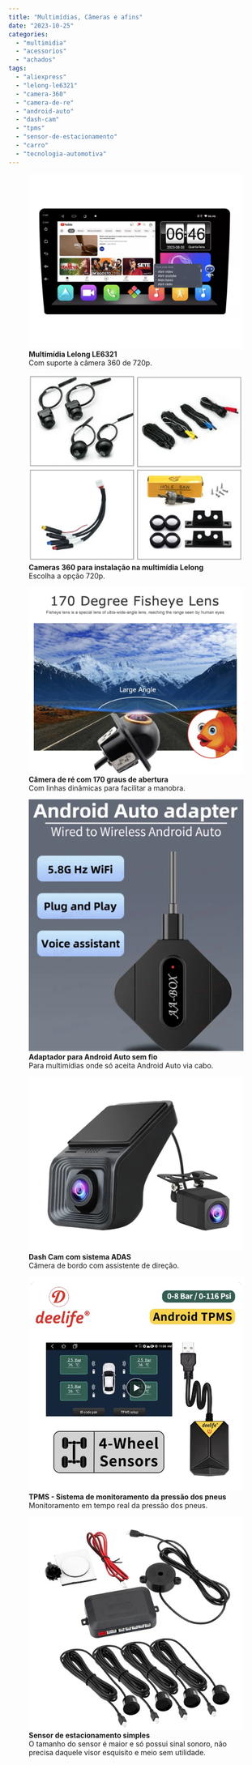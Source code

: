```yaml
---
title: "Multimídias, Câmeras e afins"
date: "2023-10-25"
categories:
  - "multimidia"
  - "acessorios"
  - "achados"
tags:
  - "aliexpress"
  - "lelong-le6321"
  - "camera-360"
  - "camera-de-re"
  - "android-auto"
  - "dash-cam"
  - "tpms"
  - "sensor-de-estacionamento"
  - "carro"
  - "tecnologia-automotiva"
---
```


<div class="figure-grid">

<figure>
<a href="https://mercadolivre.com/sec/2ANpDvb" target="_blank">
<img src="media/screenshot-2024-03-12-as-21.30.46.jpg" alt="Multimídia Lelong LE6321" class="img-fluid">
</a>
<figcaption><strong>Multimídia Lelong LE6321</strong><br>Com suporte à câmera 360 de 720p.</figcaption>
</figure>

<figure>
<a href="https://s.click.aliexpress.com/e/_DBv6AA5" target="_blank">
<img src="media/screenshot-2024-04-05-as-20.43.07.jpg" alt="Cameras 360 para instalação na multimídia Lelong" class="img-fluid">
</a>
<figcaption><strong>Cameras 360 para instalação na multimídia Lelong</strong><br>Escolha a opção 720p.</figcaption>
</figure>

<figure>
<a href="https://s.click.aliexpress.com/e/_DFoSxlv" target="_blank">
<img src="media/screenshot-2023-10-24-as-11.11.33.jpg" alt="Câmera de ré com 170 graus de abertura" class="img-fluid">
</a>
<figcaption><strong>Câmera de ré com 170 graus de abertura</strong><br>Com linhas dinâmicas para facilitar a manobra.</figcaption>
</figure>

<figure>
<a href="https://s.click.aliexpress.com/e/_DecjYYT" target="_blank">
<img src="media/screenshot-2023-10-24-as-11.12.27.jpg" alt="Adaptador para Android Auto sem fio" class="img-fluid">
</a>
<figcaption><strong>Adaptador para Android Auto sem fio</strong><br>Para multimídias onde só aceita Android Auto via cabo.</figcaption>
</figure>

<figure>
<a href="https://s.click.aliexpress.com/e/_DkkOXv1" target="_blank">
<img src="media/screenshot-2023-10-24-as-11.16.23.jpg" alt="Dash Cam com sistema ADAS" class="img-fluid">
</a>
<figcaption><strong>Dash Cam com sistema ADAS</strong><br>Câmera de bordo com assistente de direção.</figcaption>
</figure>

<figure>
<a href="https://s.click.aliexpress.com/e/_DDT9vTH" target="_blank">
<img src="media/screenshot-2023-10-24-as-11.18.07.jpg" alt="TPMS - Sistema de monitoramento da pressão dos pneus" class="img-fluid">
</a>
<figcaption><strong>TPMS - Sistema de monitoramento da pressão dos pneus</strong><br>Monitoramento em tempo real da pressão dos pneus.</figcaption>
</figure>

<figure>
<a href="https://s.click.aliexpress.com/e/_DBJwNKr" target="_blank">
<img src="media/screenshot-2023-10-25-as-09.42.48.jpg" alt="Sensor de estacionamento simples" class="img-fluid">
</a>
<figcaption><strong>Sensor de estacionamento simples</strong><br>O tamanho do sensor é maior e só possui sinal sonoro, não precisa daquele visor esquisito e meio sem utilidade.</figcaption>
</figure>

</div>
